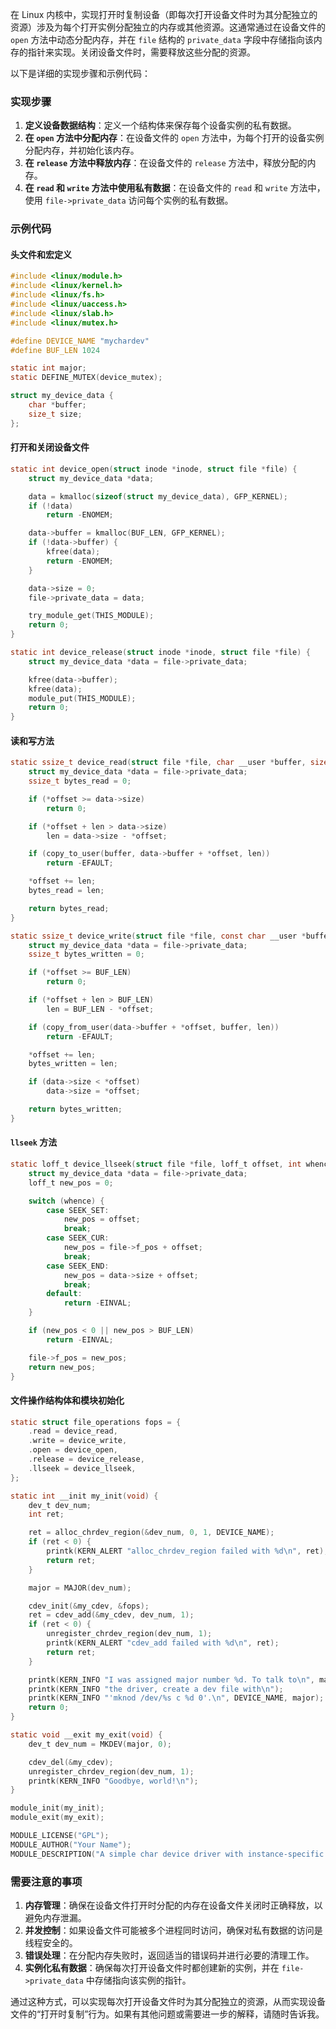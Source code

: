在 Linux 内核中，实现打开时复制设备（即每次打开设备文件时为其分配独立的资源）涉及为每个打开实例分配独立的内存或其他资源。这通常通过在设备文件的 `open` 方法中动态分配内存，并在 `file` 结构的 `private_data` 字段中存储指向该内存的指针来实现。关闭设备文件时，需要释放这些分配的资源。

以下是详细的实现步骤和示例代码：

### 实现步骤

1. **定义设备数据结构**：定义一个结构体来保存每个设备实例的私有数据。
2. **在 `open` 方法中分配内存**：在设备文件的 `open` 方法中，为每个打开的设备实例分配内存，并初始化该内存。
3. **在 `release` 方法中释放内存**：在设备文件的 `release` 方法中，释放分配的内存。
4. **在 `read` 和 `write` 方法中使用私有数据**：在设备文件的 `read` 和 `write` 方法中，使用 `file->private_data` 访问每个实例的私有数据。

### 示例代码

#### 头文件和宏定义

```c
#include <linux/module.h>
#include <linux/kernel.h>
#include <linux/fs.h>
#include <linux/uaccess.h>
#include <linux/slab.h>
#include <linux/mutex.h>

#define DEVICE_NAME "mychardev"
#define BUF_LEN 1024

static int major;
static DEFINE_MUTEX(device_mutex);

struct my_device_data {
    char *buffer;
    size_t size;
};
```

#### 打开和关闭设备文件

```c
static int device_open(struct inode *inode, struct file *file) {
    struct my_device_data *data;

    data = kmalloc(sizeof(struct my_device_data), GFP_KERNEL);
    if (!data)
        return -ENOMEM;

    data->buffer = kmalloc(BUF_LEN, GFP_KERNEL);
    if (!data->buffer) {
        kfree(data);
        return -ENOMEM;
    }

    data->size = 0;
    file->private_data = data;

    try_module_get(THIS_MODULE);
    return 0;
}

static int device_release(struct inode *inode, struct file *file) {
    struct my_device_data *data = file->private_data;

    kfree(data->buffer);
    kfree(data);
    module_put(THIS_MODULE);
    return 0;
}
```

#### 读和写方法

```c
static ssize_t device_read(struct file *file, char __user *buffer, size_t len, loff_t *offset) {
    struct my_device_data *data = file->private_data;
    ssize_t bytes_read = 0;

    if (*offset >= data->size)
        return 0;

    if (*offset + len > data->size)
        len = data->size - *offset;

    if (copy_to_user(buffer, data->buffer + *offset, len))
        return -EFAULT;

    *offset += len;
    bytes_read = len;

    return bytes_read;
}

static ssize_t device_write(struct file *file, const char __user *buffer, size_t len, loff_t *offset) {
    struct my_device_data *data = file->private_data;
    ssize_t bytes_written = 0;

    if (*offset >= BUF_LEN)
        return 0;

    if (*offset + len > BUF_LEN)
        len = BUF_LEN - *offset;

    if (copy_from_user(data->buffer + *offset, buffer, len))
        return -EFAULT;

    *offset += len;
    bytes_written = len;

    if (data->size < *offset)
        data->size = *offset;

    return bytes_written;
}
```

#### `llseek` 方法

```c
static loff_t device_llseek(struct file *file, loff_t offset, int whence) {
    struct my_device_data *data = file->private_data;
    loff_t new_pos = 0;

    switch (whence) {
        case SEEK_SET:
            new_pos = offset;
            break;
        case SEEK_CUR:
            new_pos = file->f_pos + offset;
            break;
        case SEEK_END:
            new_pos = data->size + offset;
            break;
        default:
            return -EINVAL;
    }

    if (new_pos < 0 || new_pos > BUF_LEN)
        return -EINVAL;

    file->f_pos = new_pos;
    return new_pos;
}
```

#### 文件操作结构体和模块初始化

```c
static struct file_operations fops = {
    .read = device_read,
    .write = device_write,
    .open = device_open,
    .release = device_release,
    .llseek = device_llseek,
};

static int __init my_init(void) {
    dev_t dev_num;
    int ret;

    ret = alloc_chrdev_region(&dev_num, 0, 1, DEVICE_NAME);
    if (ret < 0) {
        printk(KERN_ALERT "alloc_chrdev_region failed with %d\n", ret);
        return ret;
    }

    major = MAJOR(dev_num);

    cdev_init(&my_cdev, &fops);
    ret = cdev_add(&my_cdev, dev_num, 1);
    if (ret < 0) {
        unregister_chrdev_region(dev_num, 1);
        printk(KERN_ALERT "cdev_add failed with %d\n", ret);
        return ret;
    }

    printk(KERN_INFO "I was assigned major number %d. To talk to\n", major);
    printk(KERN_INFO "the driver, create a dev file with\n");
    printk(KERN_INFO "'mknod /dev/%s c %d 0'.\n", DEVICE_NAME, major);
    return 0;
}

static void __exit my_exit(void) {
    dev_t dev_num = MKDEV(major, 0);

    cdev_del(&my_cdev);
    unregister_chrdev_region(dev_num, 1);
    printk(KERN_INFO "Goodbye, world!\n");
}

module_init(my_init);
module_exit(my_exit);

MODULE_LICENSE("GPL");
MODULE_AUTHOR("Your Name");
MODULE_DESCRIPTION("A simple char device driver with instance-specific data");
```

### 需要注意的事项

1. **内存管理**：确保在设备文件打开时分配的内存在设备文件关闭时正确释放，以避免内存泄漏。
2. **并发控制**：如果设备文件可能被多个进程同时访问，确保对私有数据的访问是线程安全的。
3. **错误处理**：在分配内存失败时，返回适当的错误码并进行必要的清理工作。
4. **实例化私有数据**：确保每次打开设备文件时都创建新的实例，并在 `file->private_data` 中存储指向该实例的指针。

通过这种方式，可以实现每次打开设备文件时为其分配独立的资源，从而实现设备文件的“打开时复制”行为。如果有其他问题或需要进一步的解释，请随时告诉我。